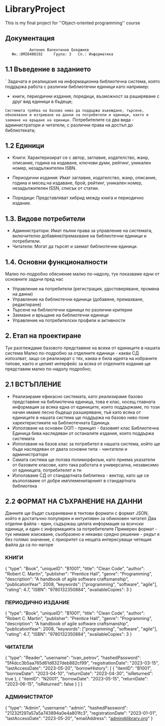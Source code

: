 # LibraryProject
This is my final project for ''Object-oriented programming'' course
## Документация
               Антонио Валентинов Бояджиев
       Фн.:8MI0400192     Група: 3   Сп.: Информатика


## 1.1 Въведение в заданието
  ` Задачата е реалицазия на информационна библиотечна система, която поддържа работа с различни библиотечни единици като например:
  - книги, периодични издания, поредици, възможност за раширяване с друг вид единици в бъдеще;

` Системата трябва на базово ниво да поддържа въвеждане, търсене, обновяване и изтриване на данни за потребители и единици, както и заемане на връщане на единици.
` Потребителите са два вида - администратори и читатели, с различни права на достъп до библиотеката;

## 1.2 Единици
- Книги: Характеризират се с автор, заглавие, издателство, жанр, описание, година на издаване, ключови думи, рейтинг, уникален номер, незадължителен ISBN.

- Периодични издания: Имат заглавие, издателство, жанр, описание, година и месец на издаване, брой, рейтинг, уникален номер, незадължителен ISSN, списък от статии.

- Поредици: Представляват хибрид между книга и периодично издание.

## 1.3. Видове потребители
- Администратори: Имат пълни права за управление на системата, включително добавяне/премахване на библиотечни единици и потребители.
- Читатели: Могат да търсят и заемат библиотечни единици.

## 1.4. Основни функционалности
Малко по-подробно обяснение малко по-надолу, тук показваме едни от основните задачи пред нас
- Управление на потребители (регистрация, удостоверяване, промяна на данни)
- Управление на библиотечни единици (добавяне, премахване, редактиране)
- Търсене на библиотечни единици по различни критерии
- Заемане и връщане на библиотечни единици
- Управление на потребителски профили и активности
  
## 2. Eтап на проектиране
Тук разглеждаме базовото представяне на всеки от единиците в нашата система
Малко по-подробно за отделните единици - какви СД изпозлват, защо се реализират с тях, каква е била идеята на избраните типове, както и целият интерфейс за всяка от отделните издания ще представим малко по-надолу подробно;

## 2.1 ВСТЪПЛЕНИЕ
- Реализираме ефикасно системата, като реализираме базово представяне на библиотечна единица, това е клас, носещ главната информация за всяка една от единиците, които поддържаме, по този начин имаме лесно бъдещо разширяване, тъй като всяка от единиците в нашата система ще поддържа на базово ниво поне харектеристиките на Библиотечната Единица.
- Използване на основен ООП - принцип - базовият клас Библиотечна Единица бива наследяван от останалите издания, които поддържа системата
- Използване на базов клас за потребител в нашата система, който ще бъде наследяван от двата основни типа - чинтатели и администратори
- Самата система ще ползва полиморфизъм, като приема указатели от базовите класове, като така работата е универсална, независимо от единицата, потребителят и тн
- Използваме СД от стандартната библитека - вектор, като ще се възползваме от добре имплеменитарният в стандартната библиотека

## 2.2 ФОРМАТ НА СЪХРАНЕНИЕ НА ДАННИ
Данните ще бъдат съхранявани в тектови формати с формат JSON, който е достатъчно популярен и интуитивен за обикновен читател
Два отделни файла - един, съдържаш цялата информация за всичски единици, и един с информацията за потребителите
Примерен формат - тук нямаме изискване, съобразено е някакво средно решение - редът е без голямо значение, с приоритет са нещата интересуващи четящия файла да са по-нагоре

### КНИГИ
{
  "type": "Book",
  "uniqueID": "B1001",
  "title": "Clean Code",
  "author": "Robert C. Martin",
  "publisher": "Prentice Hall",
  "genre": "Programming",
  "description": "A handbook of agile software craftsmanship",
  "publicationYear": 2008,
  "keywords": ["programming", "software", "agile"],
  "rating": 4.7,
  "ISBN": "9780132350884",
  "availableCopies": 3
}

### ПЕРИОДИЧНО ИЗДАНИЕ 

{
  "type": "Book",
  "uniqueID": "B1001",
  "title": "Clean Code",
  "author": "Robert C. Martin",
  "publisher": "Prentice Hall",
  "genre": "Programming",
  "description": "A handbook of agile software craftsmanship",
  "publicationYear": 2008,
  "keywords": ["programming", "software", "agile"],
  "rating": 4.7,
  "ISBN": "9780132350884",
  "availableCopies": 3
}

### ЧИТАТЕЛИ

{
  "type": "Reader",
  "username": "ivan_petrov",
  "hashedPassword": "5f4dcc3b5aa765d61d8327deb882cf99",
  "registrationDate": "2023-03-15",
  "lastAccessDate": "2023-05-20",
  "borrowHistory": [
    {
      "itemID": "B1001",
      "borrowDate": "2023-04-10",
      "returnDate": "2023-04-30",
      "isReturned": true
    },
    {
      "itemID": "N2001",
      "borrowDate": "2023-05-15",
      "returnDate": "2023-06-15",
      "isReturned": false
    }
  ]
}

### АДМИНИСТРАТОР

{
  "type": "Admin",
  "username": "admin",
  "hashedPassword": "21232f297a57a5a743894a0e4a801fc3",
  "registrationDate": "2023-01-01",
  "lastAccessDate": "2023-05-20",
  "emailAddress": "admin@library.org"
}
